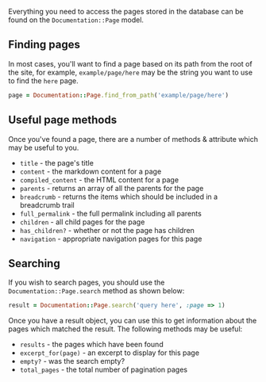Everything you need to access the pages stored in the database can be found on the `Documentation::Page` model.

## Finding pages

In most cases, you'll want to find a page based on its path from the root of the site, for example, `example/page/here` may be the string you want to use to find the `here` page.

```ruby
page = Documentation::Page.find_from_path('example/page/here')
```

## Useful page methods

Once you've found a page, there are a number of methods & attribute which may be useful to you.

* `title` - the page's title
* `content` - the markdown content for a page
* `compiled_content` - the HTML content for a page
* `parents` - returns an array of all the parents for the page
* `breadcrumb` - returns the items which should be included in a breadcrumb trail
* `full_permalink` - the full permalink including all parents
* `children` - all child pages for the page
* `has_children?` - whether or not the page has children
* `navigation` - appropriate navigation pages for this page

## Searching

If you wish to search pages, you should use the `Documentation::Page.search` method as shown below:

```ruby
result = Documentation::Page.search('query here', :page => 1)
```

Once you have a result object, you can use this to get information about the pages which matched the result. The following methods may be useful:

* `results` - the pages which have been found
* `excerpt_for(page)` - an excerpt to display for this page
* `empty?` - was the search empty?
* `total_pages` - the total number of pagination pages 
